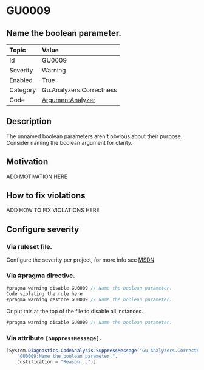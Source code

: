 # GU0009
## Name the boolean parameter.

| Topic    | Value
| :--      | :--
| Id       | GU0009
| Severity | Warning
| Enabled  | True
| Category | Gu.Analyzers.Correctness
| Code     | [ArgumentAnalyzer](https://github.com/DotNetAnalyzers/Gu.Analyzers/blob/master/Gu.Analyzers/Analyzers/ArgumentAnalyzer.cs)

## Description

The unnamed boolean parameters aren't obvious about their purpose. Consider naming the boolean argument for clarity.

## Motivation

ADD MOTIVATION HERE

## How to fix violations

ADD HOW TO FIX VIOLATIONS HERE

<!-- start generated config severity -->
## Configure severity

### Via ruleset file.

Configure the severity per project, for more info see [MSDN](https://msdn.microsoft.com/en-us/library/dd264949.aspx).

### Via #pragma directive.
```C#
#pragma warning disable GU0009 // Name the boolean parameter.
Code violating the rule here
#pragma warning restore GU0009 // Name the boolean parameter.
```

Or put this at the top of the file to disable all instances.
```C#
#pragma warning disable GU0009 // Name the boolean parameter.
```

### Via attribute `[SuppressMessage]`.

```C#
[System.Diagnostics.CodeAnalysis.SuppressMessage("Gu.Analyzers.Correctness", 
    "GU0009:Name the boolean parameter.", 
    Justification = "Reason...")]
```
<!-- end generated config severity -->